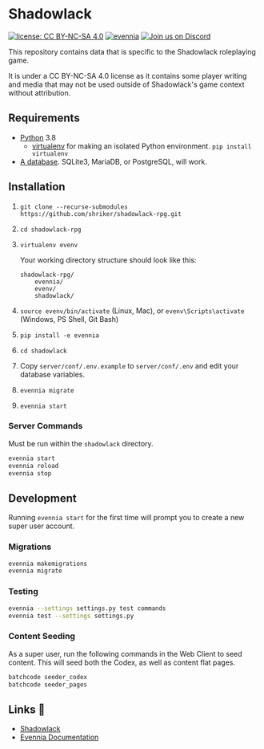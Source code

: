 # Shadowlack
[![license: CC BY-NC-SA 4.0](https://img.shields.io/badge/license-CC%20BY--NC--SA%204.0-lightgrey.svg)]() [![evennia](https://img.shields.io/badge/evennia-0.9--beta-%23E7672E)](http://www.evennia.com/) [![Join us on Discord](https://img.shields.io/discord/140589809231069184?logo=discord)](https://discord.gg/BNhwAm9)

This repository contains data that is specific to the Shadowlack roleplaying game.

It is under a CC BY-NC-SA 4.0 license as it contains some player writing and media that may not be used outside of Shadowlack's game context without attribution.

## Requirements

* [Python](http://www.python.org/) 3.8
  * [virtualenv](http://pypi.python.org/pypi/virtualenv) for making an isolated Python environment. `pip install virtualenv`
* [A database](https://github.com/evennia/evennia/wiki/Choosing-An-SQL-Server). SQLite3, MariaDB, or PostgreSQL, will work.

## Installation

1. `git clone --recurse-submodules https://github.com/shriker/shadowlack-rpg.git`
1. `cd shadowlack-rpg`
1. `virtualenv evenv`

    Your working directory structure should look like this:
    ```
    shadowlack-rpg/
        evennia/
        evenv/
        shadowlack/
    ```
1. `source evenv/bin/activate` (Linux, Mac), or `evenv\Scripts\activate` (Windows, PS Shell, Git Bash)
1. `pip install -e evennia`
1. `cd shadowlack`
1. Copy `server/conf/.env.example` to `server/conf/.env` and edit your database variables.
1. `evennia migrate`
1. `evennia start`

### Server Commands
Must be run within the `shadowlack` directory.

```bash
evennia start
evennia reload
evennia stop
```

## Development

Running `evennia start` for the first time will prompt you to create a new super user account.

### Migrations
```bash
evennia makemigrations
evennia migrate
```

### Testing
```bash
evennia --settings settings.py test commands
evennia test --settings settings.py
```

### Content Seeding

As a super user, run the following commands in the Web Client to seed content. This will seed both the Codex, as well as content flat pages.

```bash
batchcode seeder_codex
batchcode seeder_pages
```

## Links 🔗
* [Shadowlack](https://shadowlack.com)
* [Evennia Documentation](http://www.evennia.com/)

